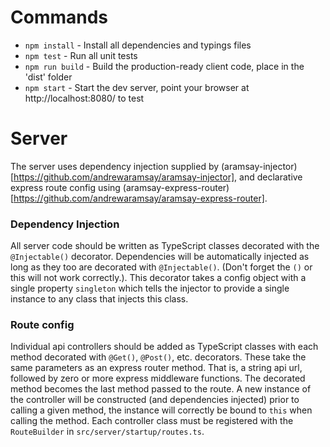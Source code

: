 # Commands

* `npm install` - Install all dependencies and typings files
* `npm test` - Run all unit tests
* `npm run build` - Build the production-ready client code, place in the 'dist' folder
* `npm start` - Start the dev server, point your browser at http://localhost:8080/ to test

# Server
The server uses dependency injection supplied by (aramsay-injector)[https://github.com/andrewaramsay/aramsay-injector], and declarative express route config using
(aramsay-express-router)[https://github.com/andrewaramsay/aramsay-express-router].  

### Dependency Injection
All server code should be written as TypeScript classes decorated with the `@Injectable()` decorator.  Dependencies will be automatically injected as long as they too are decorated 
with `@Injectable()`. (Don't forget the `()` or this will not work correctly.).  This decorator takes a config object with a single property `singleton` which tells the injector to
provide a single instance to any class that injects this class.

### Route config
Individual api controllers should be added as TypeScript classes with each method decorated with `@Get()`, `@Post()`, etc. decorators.  These take the same parameters as an express
router method.  That is, a string api url, followed by zero or more express middleware functions.  The decorated method becomes the last method passed to the route.  A new instance
of the controller will be constructed (and dependencies injected) prior to calling a given method, the instance will correctly be bound to `this` when calling the method.  Each controller
class must be registered with the `RouteBuilder` in `src/server/startup/routes.ts`.